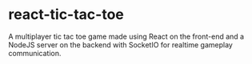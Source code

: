 # react-tic-tac-toe
A multiplayer tic tac toe game made using React on the front-end and a NodeJS server on the backend with SocketIO for realtime gameplay communication.


